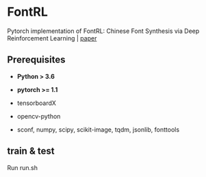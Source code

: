 # FontRL
Pytorch implementation of FontRL: Chinese Font Synthesis via Deep Reinforcement Learning | [paper](https://ojs.aaai.org/index.php/AAAI/article/view/16318)
## Prerequisites

* **Python > 3.6**
* **pytorch >= 1.1**
* tensorboardX
* opencv-python
	

* sconf, numpy, scipy, scikit-image, tqdm, jsonlib, fonttools

## train & test

Run run.sh
